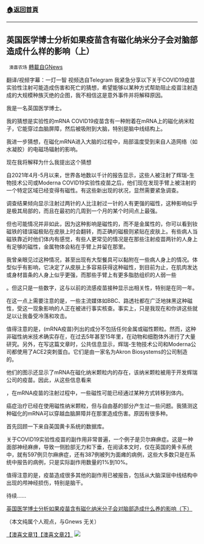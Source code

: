 ###  [:house:返回首頁](https://github.com/ourhimalayas/txt)
---


## 英国医学博士分析如果疫苗含有磁化纳米分子会对脑部造成什么样的影响（上）
` 澳喜农场` [轉載自GNews](https://gnews.org/zh-hans/1609348/)

翻译/视频字幕：一灯一智
视频选自Telegram
我紧急分享以下关于COVID19疫苗实验性注射可能造成伤害和死亡的猜想，希望能够以某种方式帮助阻止疫苗注射造成的大规模种族灭绝的企图，我不相信这是意外事件并将解释原因。

我是一名英国医学博士。

我的猜想是实验性的mRNA COVID19疫苗含有一种附着在mRNA上的磁化纳米粒子，它能穿过血脑屏障，然后被吸附到大脑，特别是脑中线结构上。

我进一步猜想，在磁化mRNA进入大脑的过程中，局部温度受到来自人造网络（如水凝胶）的电磁场辐射的影响。

现在我将解释为什么我提出这个猜想

自2021年4月-5月以来，世界各地数以千计的报告显示，这些人被注射了辉瑞-生物技术公司或Moderna COVID19实验性疫苗之后，他们现在发现手臂上被注射的一个特定区域已经变得有磁性。有这些新出现的状况，显然需要紧急调查。

调查结果倾向显示注射过两针的人比注射过一针的人有更强的磁性，这种影响似乎是极其局部的，而且在最初的几周到一个月的某个时间点上最强。

但也可能情况并非如此，因为这种影响是磁性的，而不是金属性的，你可以看到钕磁铁的错误磁极贴在皮肤上时会翻转，而正确的磁极则紧贴在皮肤上。有些病人当磁铁靠近时他们体内有感觉，有些人更常见的情况是在那些注射疫苗两针的人身上有足够的磁性，金属物体会粘在手臂上并留在那里。

我曾亲眼见过这种情况，甚至出现有大型餐具可以黏附在一些病人身上的情况。体型似乎有影响，它决定了从皮肤上多容易获得这种磁性，到目前为止，在肌肉发达或身材苗条的人身上似乎更强，而那些手臂上有更多脂肪组织的人弱一些

。但这只是一些数字，这与以前的流感疫苗接种显示出相关性，特别是在同一年。

在这一点上需要注意的是，一些主流媒体如BBC、路透社都在广泛地抹黑这种磁性，受这一现象影响的人正在被进行事实核查。事实上，只是我现在和你讲这些就足以让我备受冷落和攻击。

值得注意的是，(mRNA疫苗)列出的成分不包括任何金属或磁性颗粒。然而，这种非磁性纳米技术确实存在，在过去5年甚至15年里，在动物和细胞体外进行了大量研究。另外，在写这篇文章时，公共信息显示，辉瑞-生物技术公司和Moderna公司都使用了ACE2突刺蛋白。它们是由一家名为Akron Biosystems的公司制造的。

他们的图示还显示了mRNA在磁化纳米颗粒内的存在，该纳米颗粒被用于开发辉瑞公司的疫苗。因此，从这些信息看来

，在mRNA疫苗的注射过程中，一些磁性可能已经通过某种方式转移到体内。

癌症治疗已经在使用磁性纳米颗粒，但与自由基的部分产生过一些问题。我猜测这种磁化的mRNA可以穿越血脑屏障并在那里造成伤害。原因有很多种。

首先回顾一下来自英国黄卡系统的数据库。

关于COVID19实验性疫苗的副作用非常普遍，一个例子是贝尔麻痹症。这是一种面部神经麻痹，导致一侧脸部无力和下垂，在阅读本文时，仅在英国的黄卡系统中，就有597例贝尔麻痹症，还有387例被列为面瘫的病例，这些大多数只是在系统中报告的病例，只是实际副作用数量的1%到10%。

值得注意的是，疫苗造成很多其他的副作用已被报告，包括从大脑深层中线结构中出现的颅神经损伤，特别是脑干。

待续……

[英国医学博士分析如果疫苗含有磁化纳米分子会对脑部造成什么养的影响（下）](https://gnews.org/zh-hans/1609470/)

（本文纯属个人观点，与Gnews 无关）

[【澳喜文章1】](https://gnews.org/zh-hans/author/aujenny/)[【澳喜文章2】](https://gnews.org/zh-hans/author/himalaya-australia/)
![](https://assets.gnews.org/wp-content/uploads/2021/10/澳喜图标2-1.jpg)
